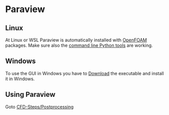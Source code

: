 Paraview
======================================================================

Linux
------------------------------------------------------------

At Linux or WSL Paraview is automatically installed with [OpenFOAM](openfoam.md) packages. 
Make sure also the [command line Python tools](paraview.python.md) are working.  



Windows
------------------------------------------------------------

To use the GUI in Windows you have to [Download](https://www.paraview.org/download/) the executable and install it in Windows.  



Using Paraview
------------------------------------------------------------

Goto [CFD-Steps/Postprocessing](../cfd-steps/postprocessing/paraview.open-3d-data.md)  
